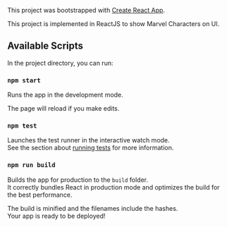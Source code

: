 This project was bootstrapped with [Create React App](https://github.com/facebook/create-react-app).

This project is implemented in ReactJS to show Marvel Characters on UI. 

## Available Scripts

In the project directory, you can run:

### `npm start`

Runs the app in the development mode.<br />

The page will reload if you make edits.<br />

### `npm test`

Launches the test runner in the interactive watch mode.<br />
See the section about [running tests](https://facebook.github.io/create-react-app/docs/running-tests) for more information.

### `npm run build`

Builds the app for production to the `build` folder.<br />
It correctly bundles React in production mode and optimizes the build for the best performance.

The build is minified and the filenames include the hashes.<br />
Your app is ready to be deployed!


